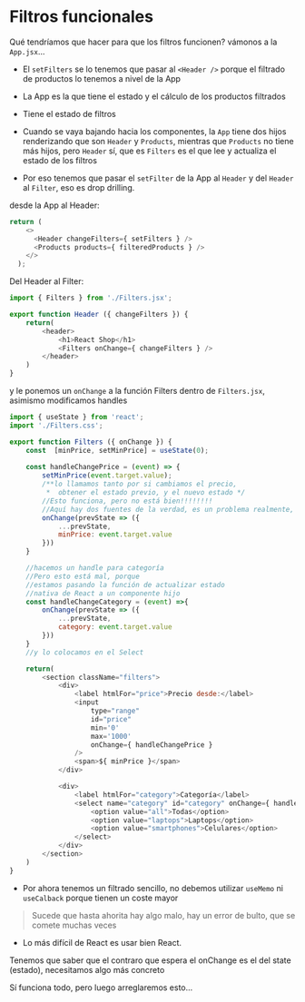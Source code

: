 # Filtros funcionales
Qué tendríamos que hacer para que los filtros funcionen?
vámonos a la `App.jsx`...

- El `setFilters` se lo tenemos que pasar al `<Header />` porque el filtrado de productos lo tenemos a nivel de la App

- La App es la que tiene el estado y el cálculo de los productos filtrados
- Tiene el estado de filtros
- Cuando se vaya bajando hacia los componentes, la `App` tiene dos hijos renderizando que son `Header` y `Products`, mientras que `Products` no tiene más hijos, pero `Header` sí, que es `Filters` es el que lee y actualiza el estado de los filtros
- Por eso tenemos que pasar el `setFilter` de la App al `Header` y del `Header` al `Filter`, eso es drop drilling.

desde la App al Header:
```js
return (
    <>
      <Header changeFilters={ setFilters } />
      <Products products={ filteredProducts } />
    </>
  );
```
Del Header al Filter:
```js
import { Filters } from './Filters.jsx';

export function Header ({ changeFilters }) {
    return(
        <header>
            <h1>React Shop</h1>
            <Filters onChange={ changeFilters } />
        </header>
    )
}
```

y le ponemos un `onChange` a la función Filters dentro de `Filters.jsx`, asimismo modificamos handles
```js
import { useState } from 'react';
import './Filters.css';

export function Filters ({ onChange }) {
    const  [minPrice, setMinPrice] = useState(0);
    
    const handleChangePrice = (event) => {
        setMinPrice(event.target.value);
        /**lo llamamos tanto por si cambiamos el precio,
         *  obtener el estado previo, y el nuevo estado */
        //Esto funciona, pero no está bien!!!!!!!!
        //Aquí hay dos fuentes de la verdad, es un problema realmente, luego lo arreglamos
        onChange(prevState => ({
            ...prevState,
            minPrice: event.target.value
        }))
    }

    //hacemos un handle para categoría
    //Pero esto está mal, porque 
    //estamos pasando la función de actualizar estado
    //nativa de React a un componente hijo
    const handleChangeCategory = (event) =>{
        onChange(prevState => ({
            ...prevState,
            category: event.target.value
        }))
    }
    //y lo colocamos en el Select

    return(
        <section className="filters">
            <div>
                <label htmlFor="price">Precio desde:</label>
                <input 
                    type="range"
                    id="price"
                    min='0'
                    max='1000' 
                    onChange={ handleChangePrice }
                />
                <span>${ minPrice }</span>
            </div>

            <div>
                <label htmlFor="category">Categoría</label>
                <select name="category" id="category" onChange={ handleChangeCategory }>
                    <option value="all">Todas</option>
                    <option value="laptops">Laptops</option>
                    <option value="smartphones">Celulares</option>
                </select>
            </div>
        </section>
    )
}
```

- Por ahora tenemos un filtrado sencillo, no debemos utilizar `useMemo` ni `useCalback` porque tienen un coste mayor

> Sucede que hasta ahorita hay algo malo, hay un error de bulto, que se comete muchas veces

- Lo más difícil de React es usar bien React.

Tenemos que saber que el contraro que espera el onChange es el del state (estado), necesitamos algo más concreto

Sí funciona todo, pero luego arreglaremos esto...
